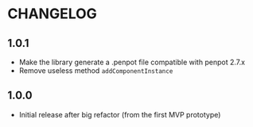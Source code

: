 # CHANGELOG

## 1.0.1

- Make the library generate a .penpot file compatible with penpot 2.7.x
- Remove useless method `addComponentInstance`


## 1.0.0

- Initial release after big refactor (from the first MVP prototype)

